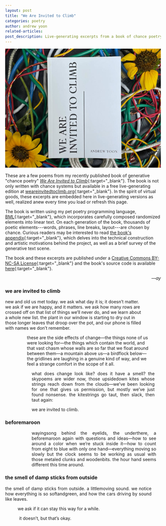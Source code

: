 ```yaml
---
layout: post
title: "We Are Invited to Climb"
categories: poetry
author: andrew yoon
related-articles:
post_description: Live-generating excerpts from a book of chance poetry
---
```


<script src="/scripts/bml/bml.bundle.js" type="text/javascript"></script>

![A pocketbook laying on a bed of wires](/assets/post_media/2021-10-18-we-are-invited-to-climb/book-on-wires.jpg "Photo by Phoebe Waldron")

These are a few poems from my recently published book of generative "chance poetry" [_We Are Invited to Climb_](https://awst-press.com/shop/we-are-invited-to-climb){:target="_blank"}. The book is not only written with chance systems but available in a free live-generating edition at [weareinvitedtoclimb.org](//weareinvitedtoclimb.org){:target="_blank"}. In the spirit of virtual goods, these excerpts are embedded here in live-generating versions as well, realized anew every time you load or refresh this page.

The book is written using my pet poetry programming language, [BML](//bml-lang.org){:target="_blank"}, which incorporates carefully composed randomized elements into linear text. On each generation of the book, thousands of poetic elements---words, phrases, line breaks, layout---are chosen by chance. Curious readers may be interested to read [the book's appendix](https://weareinvitedtoclimb.org/#appendix){:target="_blank"}, which delves into the technical construction and artistic motivations behind the project, as well as a brief survey of the generative text scene.

The book and these excerpts are published under a [Creative Commons BY-NC-SA License](https://creativecommons.org/licenses/by-nc-sa/4.0/){:target="_blank"} and the book's source code is available [here](https://gitlab.com/ajyoon/weareinvitedtoclimb.org/){:target="_blank"}.

<div style="text-align: right"><i>—ay</i></div>

<h3 id="we-are-invited-to-climb">we are invited to climb</h3>
<div id="poem-1-target">
  <!-- An arbitrary render is hard-coded for SEO and noscript purposes -->
  <p style="max-width: 36em; margin-left: auto; margin-right: auto; text-align: left; padding-left: 0%; padding-right: 12%;">new and old us met today. we ask what day it is; it doesn’t matter. we ask if we are happy, and it matters. we ask how many rows are crossed off on that list of things we’ll never do, and we learn about a whole new list. the plant in our window is starting to dry out in those longer leaves that droop over the pot, and our phone is filled with names we don’t remember.</p>
  <p style="max-width: 36em; margin-left: auto; margin-right: auto; text-align: left; padding-left: 14%; padding-right: 6%;">these are the side effects of change—the things none of us were looking for—the things which contain the world, and that vast chasm whose walls are so far that we float around between them—a mountain above us—a birdflock below—the gridlines are laughing in a genuine kind of way, and we feel a strange comfort in the scope of it all.</p>
  <p style="max-width: 36em; margin-left: auto; margin-right: auto; text-align: justify; padding-left: 17%; padding-right: 4%;">what does change look like? does it have a smell? the skypoems are wider now, those upsidedown kites whose strings reach down from the clouds—we’ve been looking for one that gives us permission, but mostly we’ve just found nonsense. the kitestrings go taut, then slack, then taut again:</p>
  <p style="max-width: 36em; margin-left: auto; margin-right: auto; text-align: justify; padding-left: 17%; padding-right: 2%;">we are invited to climb.</p>
</div>

<h3 id="beforemaroon">beforemaroon</h3>
<div id="poem-2-target">
  <!-- An arbitrary render is hard-coded for SEO and noscript purposes -->
  <p style="max-width: 36em; margin-left: auto; margin-right: auto; text-align: justify; padding-left: 17%; padding-right: 3%;">wayingsong behind the eyelids, the underthere, a beforemaroon again with questions and ideas—how to see around a color when we’re stuck inside it—how to count from eight to blue with only one hand—everything moving so slowly but the clock seems to be working as usual with those metaled clunks and woodenbits. the hour hand seems different this time around.</p>
</div>

<h3 id="damp-sticks">the smell of damp sticks from outside</h3>
<div id="poem-3-target">
  <!-- An arbitrary render is hard-coded for SEO and noscript purposes -->
  <p style="max-width: 36em; margin-left: auto; margin-right: auto; text-align: justify; padding-left: 0%; padding-right: 6%;">the smell of damp sticks from outside. a littlemoving sound. we notice how everything is so softandgreen, and how the cars driving by sound like leaves.</p>
  <p style="max-width: 36em; margin-left: auto; margin-right: auto; text-align: left; padding-left: 8%; padding-right: 4%;">we ask if it can stay this way for a while.</p>
  <p style="max-width: 36em; margin-left: auto; margin-right: auto; text-align: justify; padding-left: 9%; padding-right: 19%;">it doesn’t, but that’s okay.</p>
</div>

<script>
 let poem1Source = `
new and old us met today. we ask what {(day), (month), (year)} it is; it doesn't matter. we ask if we are happy{(;), (, and)} it matters. we ask how many rows are crossed off on {(our) 70, (the), (that)} list of things we'll never do, and we learn about a whole new list. the plant in our window {(has started to dry out), (has dried out), (is starting to dry out), (is drying out)} in those longer {(leaves), (arms)} that {(grew), (grow), (droop)} over the pot, and {(we've run out of money on our subway card), (our phone is filled with names we don't remember)}.

these are the side effects of change---the things none of us were looking for---the things which contain the world, and that {(gray), (vast), (vast gray)} chasm whose walls are so far {(that), ()} we float around between them---a {(mountain), (valley), (planet), (forest)} above us---a birdflock below---the gridlines are laughing in a genuine kind of way, and we feel a strange {(compassion), (comfort)} in the {(scale), (size), (scope)} of it all.

what does change look like? does it have a smell? the skypoems are {(wider), (broader), (slower)} now, those upsidedown kites whose strings {(reach into), (reach down from)} the clouds---we've been looking for one that {(tells us something), (brings us together), (gives us permission), (answers something)}, but mostly we've just found nonsense. the kitestrings go taut, then slack, then taut again:

we are invited to climb.`;

 let poem2Source = `
eval {
  var _DIGIT_MAP = {
      0: 'zero',
      1: 'one',
      2: 'two',
      3: 'three',
      4: 'four',
      5: 'five',
      6: 'six',
      7: 'seven',
      8: 'eight',
      9: 'nine'
  };
  function digitToWord(digit) {
      if (digit < 0 || digit > 9) {
          throw '' + digit + ' is not a valid single digit';
      }
      return _DIGIT_MAP[digit];
  }

  function randomNumberWord(min, max) {
      return digitToWord(randomInt(min, max));
  }

  function randomNumber1to9() { return randomNumberWord(1, 9); }
}
wayingsong {(behind), (before)} the eyelids, the underthere, a {(before), (behind)}maroon {(again), (againagain), (again again)} with questions and ideas---how to see {(above), (around)} a color when we're stuck {(inside), (outside)} it---how to count from {call randomNumber1to9} to {(blue), (red)} with {(just), (only)} one hand---{(these things all), (everything)} moving so slowly {(but), (while)} the clock seems to be working as usual with those metaled clunks and woodenbits{(---), (. ), (: )}the hour hand seems different this time around.
 `;

 let poem3Source = `
{(the), (a)} smell of damp sticks from outside. a {(slowmoving), (littlemoving), (smallmoving)} sound. we notice how everything is so {(soft), (pink)}andgreen, and how the cars {(driving by), (going by)} sound like {(trees), (leaves)}.

we ask if it can stay {(this way), (like this)}{(, at least), ()} for a while.

{(it does.) 70, (it doesn't, but that's okay.)}
 `;

 function randomInt(min, max) {
   return Math.floor(randomFloat(min, max));
 }

 function randomFloat(min, max) {
   return (Math.random() * (max - min)) + min;
 }

 // assumes there is more than 1 weight
 function weightedChoice(weights) {
   let probSum = 0;
   for (let i = 0; i < weights.length; i++) {
     probSum += weights[i][1];
   }
   let pick = randomFloat(0, probSum);
   let currentPos = 0;
   for (let i = 0; i < weights.length; i++) {
     currentPos += weights[i][1];
     if (currentPos >= pick) {
       return weights[i][0];
     }
   }
   console.error("failed to calculate weightedChoice value, using fallback");
   return weights[0][0];
 }

 function randomFormatDiv(div) {
   for (let i = 0; i < div.children.length; i++) {
     let alignment = weightedChoice([['left', 10], ['justify', 6], ['right', 3]]);
     let marginLeftPct = randomInt(0, 20);
     let marginRightPct = randomInt(0, 20);
     div.children[i].style = `max-width: 36em; ` +
                             `margin-left: auto; ` +
                             `margin-right: auto; ` +
                             `text-align: ${alignment}; ` +
                             `padding-left: ${marginLeftPct}%; ` +
                             `padding-right: ${marginRightPct}%`;
   }
 }

 function renderToDiv(src, targetId) {
   let innerHTML = bml(
     src, {}, {renderMarkdown: true, markdownSettings: {smartypants: true}});
   let target = document.getElementById(targetId);
   target.innerHTML = innerHTML;
   // gotta make sure this doesn't run before the html update finishes
   randomFormatDiv(target);
 }

 renderToDiv(poem1Source, 'poem-1-target');
 renderToDiv(poem2Source, 'poem-2-target');
 renderToDiv(poem3Source, 'poem-3-target');

 if (location.hash) {
   // Since the page layout has changed since initial load,
   // we need to reset the location hash to snap the window
   // to bring the id into view
   location.hash = location.hash;
   // But even this doesn't work on some browsers (Chrome...)
   // so, set a backup on a few increasingly long delays.
   // This way, fast browsers will scroll to the element faster
   // but slow browsers will stil catch up.
   // (This can cause a noticeable snap-back if a user scrolls
   // immediately after loading the page, but I think this is
   // the best I can do)
   let scroll = function() {
     document.getElementById(location.hash.substring(1))
             .scrollIntoView({behavior: 'auto'});
   }
   setTimeout(scroll, 50);
   setTimeout(scroll, 200);
   setTimeout(scroll, 500);
 }
</script>
